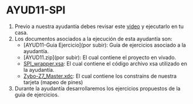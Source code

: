 # AYUD11-SPI

1. Previo a nuestra ayudantía debes revisar este [video](https://youtu.be/PjwAUjVRAWg) y ejecutarlo en tu casa.
2. Los documentos asociados a la ejecución de esta ayudantía son:
    * [AYUD11-Guia Ejercicio](por subir):  Guía de ejercicios asociado a la ayudantía. 
    * [AYUD11.zip](por subir): El cual contiene el proyecto en vivado.
    * [SPI_wrapper.xsa](SPI_wrapper.xsa): El cual contiene el código archivo xsa utilizado en la ayudantía.  
    * [Zybo-Z7_Master.xdc](Zybo-Z7-Master.xdc):  El cual contiene los constrains de nuestra tarjeta (mapeo de pines)
3. Durante la ayudantía desarrollaremos los ejercicios propuestos de la guía de ejercicios.

